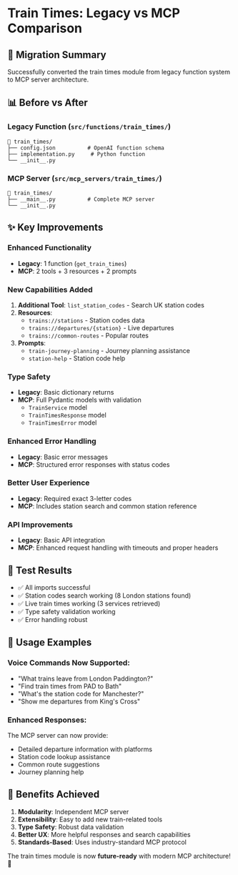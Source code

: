 # Train Times: Legacy vs MCP Comparison

## 🔄 **Migration Summary**

Successfully converted the train times module from legacy function system to MCP server architecture.

## 📊 **Before vs After**

### **Legacy Function** (`src/functions/train_times/`)
```
📁 train_times/
├── config.json          # OpenAI function schema
├── implementation.py     # Python function
└── __init__.py
```

### **MCP Server** (`src/mcp_servers/train_times/`)
```
📁 train_times/
├── __main__.py          # Complete MCP server
└── __init__.py
```

## ✨ **Key Improvements**

### **Enhanced Functionality**
- **Legacy**: 1 function (`get_train_times`)
- **MCP**: 2 tools + 3 resources + 2 prompts

### **New Capabilities Added**
1. **Additional Tool**: `list_station_codes` - Search UK station codes
2. **Resources**: 
   - `trains://stations` - Station codes data
   - `trains://departures/{station}` - Live departures
   - `trains://common-routes` - Popular routes
3. **Prompts**:
   - `train-journey-planning` - Journey planning assistance
   - `station-help` - Station code help

### **Type Safety**
- **Legacy**: Basic dictionary returns
- **MCP**: Full Pydantic models with validation
  - `TrainService` model
  - `TrainTimesResponse` model
  - `TrainTimesError` model

### **Enhanced Error Handling**
- **Legacy**: Basic error messages
- **MCP**: Structured error responses with status codes

### **Better User Experience**
- **Legacy**: Required exact 3-letter codes
- **MCP**: Includes station search and common station reference

### **API Improvements**
- **Legacy**: Basic API integration
- **MCP**: Enhanced request handling with timeouts and proper headers

## 🧪 **Test Results**
- ✅ All imports successful
- ✅ Station codes search working (8 London stations found)
- ✅ Live train times working (3 services retrieved)
- ✅ Type safety validation working
- ✅ Error handling robust

## 🎯 **Usage Examples**

### **Voice Commands Now Supported**:
- "What trains leave from London Paddington?"
- "Find train times from PAD to Bath"
- "What's the station code for Manchester?"
- "Show me departures from King's Cross"

### **Enhanced Responses**:
The MCP server can now provide:
- Detailed departure information with platforms
- Station code lookup assistance
- Common route suggestions
- Journey planning help

## 🚀 **Benefits Achieved**
1. **Modularity**: Independent MCP server
2. **Extensibility**: Easy to add new train-related tools
3. **Type Safety**: Robust data validation
4. **Better UX**: More helpful responses and search capabilities
5. **Standards-Based**: Uses industry-standard MCP protocol

The train times module is now **future-ready** with modern MCP architecture! 🎉